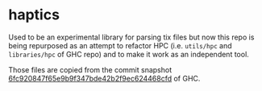 # haptics

Used to be an experimental library for parsing tix files
but now this repo is being repurposed as an attempt to refactor HPC (i.e. `utils/hpc` and `libraries/hpc` of GHC repo) and to make it work as an independent tool.

Those files are copied from the commit snapshot [6fc920847f65e9b9f347bde42b2f9ec624468cfd](https://github.com/ghc/ghc/commit/6fc920847f65e9b9f347bde42b2f9ec624468cfd) of GHC.
